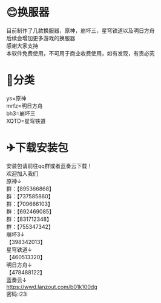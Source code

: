# 😊换服器  
目前制作了几款换服器，原神，崩坏三，星穹铁道以及明日方舟  
后续会增加更多游戏的换服器  
感谢大家支持  
本软件免费使用，不可用于商业收费使用，如有发现，有责必究  
# 🌳分类  
ys=原神   
mrfz=明日方舟  
bh3=崩坏三  
XQTD=星穹铁道  
  
# ✈下载安装包  
安装包请前往qq群或者蓝奏云下载！  
欢迎加入我们  
原神↓  
群：【895366868】   
群：【737585860】   
群：【709666103】   
群：【692469085】   
群：【831712348】   
群：【755347342】   
崩坏3↓   
【398342013】   
星穹铁道↓   
【460513320】   
明日方舟↓   
【478488122】   
蓝奏云↓   
https://wwd.lanzout.com/b01k100dg  
密码:i23i
